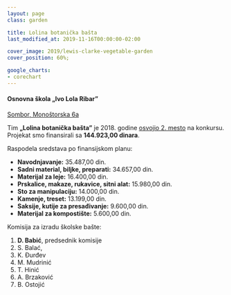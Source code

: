 ```yaml
---
layout: page
class: garden

title: Lolina botanička bašta
last_modified_at: 2019-11-16T00:00:00-02:00

cover_image: 2019/lewis-clarke-vegetable-garden
cover_position: 60%;

google_charts:
- corechart
---
```


#### Osnovna škola „Ivo Lola Ribar”

[Sombor, Monoštorska 6a](https://goo.gl/maps/MLySj7uymxoMienm6)

Tim **„Lolina botanička bašta”** je 2018. godine
[osvojio 2. mesto](/projekti/2018/rezultati-konkursa-za-finansiranje-skolske-baste/)
na konkursu. Projekat smo finansirali sa **144.923,00 dinara**.

Raspodela sredstava po finansijskom planu:

<div class="pie-chart funds-distribution">
  <div id="funds-distribution" class="chart-placeholder"></div>
  <script defer src="/js/charts.js"></script>
  <script defer src="funds-distribution.js"></script>
  <ul class="legend">
    <li>
      <strong>Navodnjavanje:</strong> 35.487,00 din.
    </li>
    <li>
      <strong>Sadni material, biljke, preparati:</strong> 34.657,00 din.
    </li>
    <li>
      <strong>Materijal za leje:</strong> 16.400,00 din.
    </li>
    <li>
      <strong>Prskalice, makaze, rukavice, sitni alat:</strong> 15.980,00 din.
    </li>
    <li>
      <strong>Sto za manipulaciju:</strong> 14.000,00 din.
    </li>
    <li>
      <strong>Kamenje, treset:</strong> 13.199,00 din.
    </li>
    <li>
      <strong>Saksije, kutije za presađivanje:</strong> 9.600,00 din.
    </li>
    <li>
      <strong>Materijal za kompostište:</strong> 5.600,00 din.
    </li>
  </ul>
</div>

Komisija za izradu školske bašte:

1. **D. Babić**, predsednik komisije
2. S. Balać,
3. K. Đurđev
4. M. Mudrinić
5. T. Hinić
6. A. Brzaković
7. B. Ostojić
